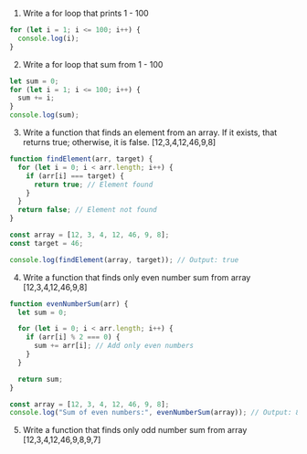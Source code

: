 1. Write a for loop that prints 1 - 100
```js
for (let i = 1; i <= 100; i++) {
  console.log(i);
}
```

2. Write a for loop that sum from 1 - 100
```js
let sum = 0;
for (let i = 1; i <= 100; i++) {
  sum += i;
}
console.log(sum);

```

3. Write a function that finds an element from an array. If it exists, that returns true; otherwise, it is false. [12,3,4,12,46,9,8]
```js
function findElement(arr, target) {
  for (let i = 0; i < arr.length; i++) {
    if (arr[i] === target) {
      return true; // Element found
    }
  }
  return false; // Element not found
}

const array = [12, 3, 4, 12, 46, 9, 8];
const target = 46;

console.log(findElement(array, target)); // Output: true

```

4.  Write a function that finds only even number sum from array [12,3,4,12,46,9,8]
```js
function evenNumberSum(arr) {
  let sum = 0;

  for (let i = 0; i < arr.length; i++) {
    if (arr[i] % 2 === 0) {
      sum += arr[i]; // Add only even numbers
    }
  }

  return sum;
}

const array = [12, 3, 4, 12, 46, 9, 8];
console.log("Sum of even numbers:", evenNumberSum(array)); // Output: 82

```

5. Write a function that finds only odd number sum from array [12,3,4,12,46,9,8,9,7]